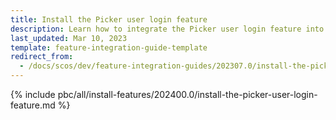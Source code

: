 ```yaml
---
title: Install the Picker user login feature
description: Learn how to integrate the Picker user login feature into your project
last_updated: Mar 10, 2023
template: feature-integration-guide-template
redirect_from:
  - /docs/scos/dev/feature-integration-guides/202307.0/install-the-picker-user-login-feature.html
---
```


{% include pbc/all/install-features/202400.0/install-the-picker-user-login-feature.md %} <!-- To edit, see /_includes/pbc/all/install-features/202400.0/install-the-warehouse-picking-feature.md -->
